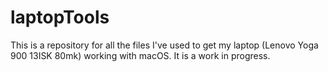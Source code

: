 # laptopTools
This is a repository for all the files I've used to get my laptop (Lenovo Yoga 900 13ISK 80mk) working with macOS.
It is a work in progress.
